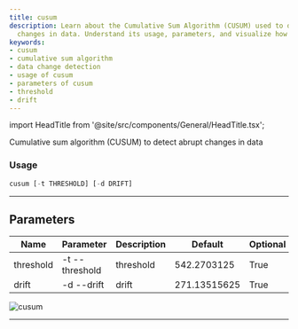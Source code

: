 ```yaml
---
title: cusum
description: Learn about the Cumulative Sum Algorithm (CUSUM) used to detect abrupt
  changes in data. Understand its usage, parameters, and visualize how it works.
keywords:
- cusum
- cumulative sum algorithm
- data change detection
- usage of cusum
- parameters of cusum
- threshold
- drift
---
```


import HeadTitle from '@site/src/components/General/HeadTitle.tsx';

<HeadTitle title="crypto /qa/cusum - Reference | OpenBB Terminal Docs" />

Cumulative sum algorithm (CUSUM) to detect abrupt changes in data

### Usage

```python wordwrap
cusum [-t THRESHOLD] [-d DRIFT]
```

---

## Parameters

| Name | Parameter | Description | Default | Optional | Choices |
| ---- | --------- | ----------- | ------- | -------- | ------- |
| threshold | -t  --threshold | threshold | 542.2703125 | True | None |
| drift | -d  --drift | drift | 271.13515625 | True | None |

![cusum](https://user-images.githubusercontent.com/46355364/154306207-d68f53f4-2f9a-4c1a-8e0e-b83d49938759.png)

---
